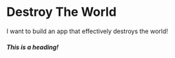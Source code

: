 # Destroy The World
I want to build an app that effectively destroys the world!

##### This is a heading!
